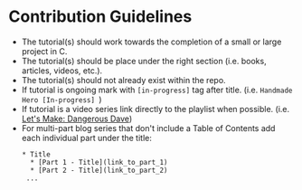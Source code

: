 # Contribution Guidelines

* The tutorial(s) should work towards the completion of a small or large project in C.
* The tutorial(s) should be place under the right section (i.e. books, articles, videos, etc.).
* The tutorial(s) should not already exist within the repo.
* If tutorial is ongoing mark with `[in-progress]` tag after title. (i.e. `Handmade Hero [In-progress] `)
* If tutorial is a video series link directly to the playlist when possible. (i.e. [Let's Make: Dangerous Dave](https://www.youtube.com/playlist?list=PLSkJey49cOgTSj465v2KbLZ7LMn10bCF9))
* For multi-part blog series that don't include a Table of Contents add each individual part under the title:
  ```
  * Title
    * [Part 1 - Title](link_to_part_1)
    * [Part 2 - Title](link_to_part_2)
   ...
  ```
